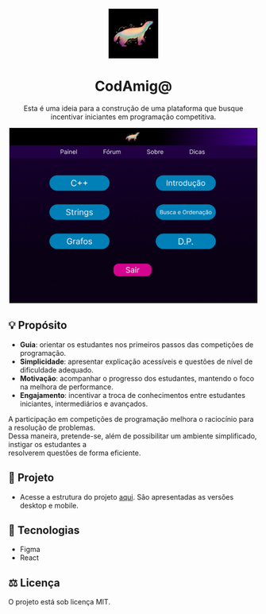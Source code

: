 <p align="center">
    <img alt="logo" src="assets/texHugo.png" align="center" width="100">
</p>
<h1 align="center">CodAmig@</h1>

 <p align="center"> Esta é uma ideia para a construção de uma plataforma que busque 
 incentivar iniciantes em programação competitiva.</p>
 <p align="center">
    <img alt="Página inicial da plataforma CodAmig@" src="assets/codAmig.png" width="500">
</p>

## 💡 Propósito
- **Guia**: orientar os estudantes nos primeiros passos das competições de programação.
- **Simplicidade**: apresentar explicação acessíveis e questões de nível de dificuldade adequado.
- **Motivação**: acompanhar o progresso dos estudantes, mantendo o foco na melhora de performance.
- **Engajamento**: incentivar a troca de conhecimentos entre estudantes iniciantes, intermediários e avançados.

<p >A participação em competições de programação melhora o raciocínio para a resolução de problemas. 
<br>Dessa maneira, pretende-se, além de possibilitar um ambiente simplificado, instigar os estudantes a <br>resolverem questões de forma eficiente.</p>


## 🦡 Projeto
- Acesse a estrutura do projeto <a href="https://www.figma.com/design/1CJhTW2cgIMz7KYV8dFdCc/Programa%C3%A7%C3%A3o-Competitiva?node-id=0-1&t=WvcueIgveePvPXYN-1">aqui</a>. São apresentadas as versões desktop e mobile.

## 🚀 Tecnologias
- Figma
- React

## ⚖️ Licença
O projeto está sob licença MIT.